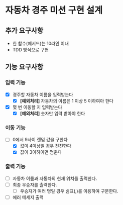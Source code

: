 # 자동차 경주 미션 구현 설계

## 추가 요구사항

- 한 함수(메서드)는 10라인 이내
- TDD 방식으로 구현

## 기능 요구사항

### 입력 기능

- [x] 경주할 자동차 이름을 입력받는다
    - [x] **[예외처리]** 자동차의 이름은 1 이상 5 이하여아 한다
- [x] 몇 번 이동할 지 입력받는다
    - [x] **[예외처리]** 숫자만 입력 받아야 한다

### 이동 기능

- [ ] 0에서 9사이 랜덤 값을 구한다
    - [x] 값이 4이상일 경우 전진한다
    - [x] 값이 3이하이면 멈춘다

### 출력 기능

- [ ] 자동차 이름과 자동차의 현재 위치를 출력한다.
- [ ] 최종 우승자를 출력한다.
    - [ ] 우승자가 여러 명일 경우 쉼표(,)를 이용하여 구분한다.
- [ ] 에러 메세지 출력